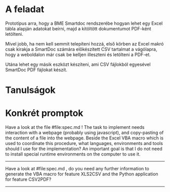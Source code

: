 # A feladat

Prototípus arra, hogy a BME Smartdoc rendszerébe hogyan lehet egy Excel tábla alapján adatokat beírni, majd a kitöltött dokumentumot PDF-ként letölteni.

Mivel jobb, ha nem kell semmit telepíteni hozzá, első körben az Excel makró csak kirakja a SmartDoc számára előkészített CSV tartalmat a vágólapra, hogy a weboldalon már csak be kelljen illeszteni és letölteni a PDF-et.

Utána lehet egy másik eszközt készíteni, ami CSV fájlokból egyesével SmartDoc PDF fájlokat készít.

# Tanulságok



# Konkrét promptok

Have a look at the file #file:spec.md ! The task to implement needs interaction with a webpage (probably using javascript), and copy-pasting of the content of a file into the webpage. Beside the Excel VBA macro which is used to coordinate this procedure, what languages, environments and tools should I use for the implementation? An important goal is that I do not need to install special runtime environments on the computer to use it.

---

Have a look at #file:spec.md , do you need any further information to generate the VBA macro for feature XLS2CSV and the Python application for feature CSV2PDF?

---
